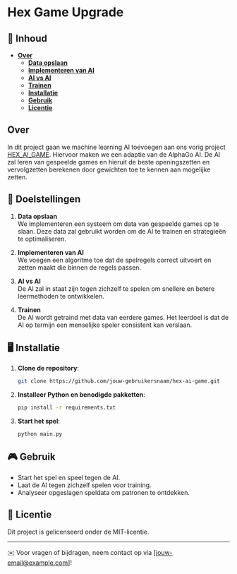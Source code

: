# Hex Game Upgrade

## 📌 Inhoud
- [**Over**](#Over)
  - [**Data opslaan**](#data-opslaan)
  - [**Implementeren van AI**](#implementeren-van-ai)
  - [**AI vs AI**](#ai-vs-ai)
  - [**Trainen**](#trainen)
  - [**Installatie**](#installatie)
  - [**Gebruik**](#gebruik)
  - [**Licentie**](#licentie)

## Over
In dit project gaan we machine learning AI toevoegen aan ons vorig project [HEX_AI_GAME](https://github.com/BramDe/HEX_AI_GAME). Hiervoor maken we een adaptie van de AlphaGo AI. De AI zal leren van gespeelde games en hieruit de beste openingszetten en vervolgzetten berekenen door gewichten toe te kennen aan mogelijke zetten.

## 🎯 Doelstellingen

1. **Data opslaan**  
   We implementeren een systeem om data van gespeelde games op te slaan. Deze data zal gebruikt worden om de AI te trainen en strategieën te optimaliseren.

2. **Implementeren van AI**  
   We voegen een algoritme toe dat de spelregels correct uitvoert en zetten maakt die binnen de regels passen.

3. **AI vs AI**  
   De AI zal in staat zijn tegen zichzelf te spelen om snellere en betere leermethoden te ontwikkelen.

4. **Trainen**  
   De AI wordt getraind met data van eerdere games. Het leerdoel is dat de AI op termijn een menselijke speler consistent kan verslaan.

## 🖥️ Installatie
1. **Clone de repository**:
   ```sh
   git clone https://github.com/jouw-gebruikersnaam/hex-ai-game.git
   ```
2. **Installeer Python en benodigde pakketten**:
   ```sh
   pip install -r requirements.txt
   ```
3. **Start het spel**:
   ```sh
   python main.py
   ```

## 🎮 Gebruik
- Start het spel en speel tegen de AI.
- Laat de AI tegen zichzelf spelen voor training.
- Analyseer opgeslagen speldata om patronen te ontdekken.

## 📜 Licentie
Dit project is gelicenseerd onder de MIT-licentie.

---
✉️ Voor vragen of bijdragen, neem contact op via [jouw-email@example.com]!





